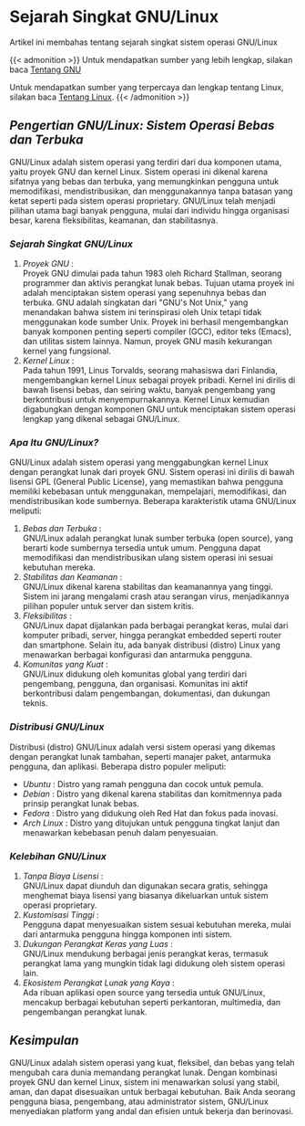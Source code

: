 # Sejarah Singkat GNU/Linux


Artikel ini membahas tentang sejarah singkat sistem operasi GNU/Linux

<!--more-->

{{< admonition >}}
Untuk mendapatkan sumber yang lebih lengkap, silakan baca [Tentang GNU](https://www.gnu.org/gnu/gnu.html)

Untuk mendapatkan sumber yang terpercaya dan lengkap tentang Linux, silakan baca [Tentang Linux](https://www.linux.org/).
{{< /admonition >}}

## *Pengertian GNU/Linux: Sistem Operasi Bebas dan Terbuka*
GNU/Linux adalah sistem operasi yang terdiri dari dua komponen utama, yaitu proyek GNU dan kernel Linux. Sistem operasi ini dikenal karena sifatnya yang bebas dan terbuka, yang memungkinkan pengguna untuk memodifikasi, mendistribusikan, dan menggunakannya tanpa batasan yang ketat seperti pada sistem operasi proprietary. GNU/Linux telah menjadi pilihan utama bagi banyak pengguna, mulai dari individu hingga organisasi besar, karena fleksibilitas, keamanan, dan stabilitasnya.

### *Sejarah Singkat GNU/Linux*
1. *Proyek GNU* :  
   Proyek GNU dimulai pada tahun 1983 oleh Richard Stallman, seorang programmer dan aktivis perangkat lunak bebas. Tujuan utama proyek ini adalah menciptakan sistem operasi yang sepenuhnya bebas dan terbuka. GNU adalah singkatan dari "GNU's Not Unix," yang menandakan bahwa sistem ini terinspirasi oleh Unix tetapi tidak menggunakan kode sumber Unix. Proyek ini berhasil mengembangkan banyak komponen penting seperti compiler (GCC), editor teks (Emacs), dan utilitas sistem lainnya. Namun, proyek GNU masih kekurangan kernel yang fungsional.
2. *Kernel Linux* :  
   Pada tahun 1991, Linus Torvalds, seorang mahasiswa dari Finlandia, mengembangkan kernel Linux sebagai proyek pribadi. Kernel ini dirilis di bawah lisensi bebas, dan seiring waktu, banyak pengembang yang berkontribusi untuk menyempurnakannya. Kernel Linux kemudian digabungkan dengan komponen GNU untuk menciptakan sistem operasi lengkap yang dikenal sebagai GNU/Linux.

### *Apa Itu GNU/Linux?*
GNU/Linux adalah sistem operasi yang menggabungkan kernel Linux dengan perangkat lunak dari proyek GNU. Sistem operasi ini dirilis di bawah lisensi GPL (General Public License), yang memastikan bahwa pengguna memiliki kebebasan untuk menggunakan, mempelajari, memodifikasi, dan mendistribusikan kode sumbernya. Beberapa karakteristik utama GNU/Linux meliputi:
1. *Bebas dan Terbuka* :  
   GNU/Linux adalah perangkat lunak sumber terbuka (open source), yang berarti kode sumbernya tersedia untuk umum. Pengguna dapat memodifikasi dan mendistribusikan ulang sistem operasi ini sesuai kebutuhan mereka.
2. *Stabilitas dan Keamanan* :  
   GNU/Linux dikenal karena stabilitas dan keamanannya yang tinggi. Sistem ini jarang mengalami crash atau serangan virus, menjadikannya pilihan populer untuk server dan sistem kritis.
3. *Fleksibilitas* :  
   GNU/Linux dapat dijalankan pada berbagai perangkat keras, mulai dari komputer pribadi, server, hingga perangkat embedded seperti router dan smartphone. Selain itu, ada banyak distribusi (distro) Linux yang menawarkan berbagai konfigurasi dan antarmuka pengguna.
4. *Komunitas yang Kuat* :  
   GNU/Linux didukung oleh komunitas global yang terdiri dari pengembang, pengguna, dan organisasi. Komunitas ini aktif berkontribusi dalam pengembangan, dokumentasi, dan dukungan teknis.

### *Distribusi GNU/Linux*
Distribusi (distro) GNU/Linux adalah versi sistem operasi yang dikemas dengan perangkat lunak tambahan, seperti manajer paket, antarmuka pengguna, dan aplikasi. Beberapa distro populer meliputi:
- *Ubuntu* : Distro yang ramah pengguna dan cocok untuk pemula.
- *Debian* : Distro yang dikenal karena stabilitas dan komitmennya pada prinsip perangkat lunak bebas.
- *Fedora* : Distro yang didukung oleh Red Hat dan fokus pada inovasi.
- *Arch Linux* : Distro yang ditujukan untuk pengguna tingkat lanjut dan menawarkan kebebasan penuh dalam penyesuaian.

### *Kelebihan GNU/Linux*
1. *Tanpa Biaya Lisensi* :  
   GNU/Linux dapat diunduh dan digunakan secara gratis, sehingga menghemat biaya lisensi yang biasanya dikeluarkan untuk sistem operasi proprietary.
2. *Kustomisasi Tinggi* :  
   Pengguna dapat menyesuaikan sistem sesuai kebutuhan mereka, mulai dari antarmuka pengguna hingga komponen inti sistem.
3. *Dukungan Perangkat Keras yang Luas* :  
   GNU/Linux mendukung berbagai jenis perangkat keras, termasuk perangkat lama yang mungkin tidak lagi didukung oleh sistem operasi lain.
4. *Ekosistem Perangkat Lunak yang Kaya* :  
   Ada ribuan aplikasi open source yang tersedia untuk GNU/Linux, mencakup berbagai kebutuhan seperti perkantoran, multimedia, dan pengembangan perangkat lunak.

## *Kesimpulan*

GNU/Linux adalah sistem operasi yang kuat, fleksibel, dan bebas yang telah mengubah cara dunia memandang perangkat lunak. Dengan kombinasi proyek GNU dan kernel Linux, sistem ini menawarkan solusi yang stabil, aman, dan dapat disesuaikan untuk berbagai kebutuhan. Baik Anda seorang pengguna biasa, pengembang, atau administrator sistem, GNU/Linux menyediakan platform yang andal dan efisien untuk bekerja dan berinovasi.
